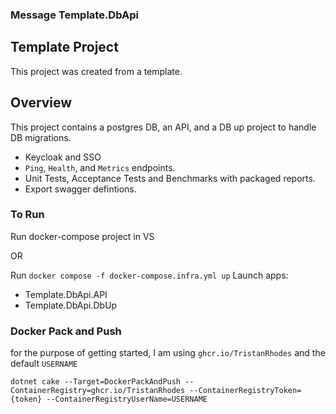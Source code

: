 ### Message Template.DbApi

## Template Project
This project was created from a template.

## Overview

This project contains a postgres DB, an API, and a DB up project to handle DB migrations.

* Keycloak and SSO
* `Ping`, `Health`, and `Metrics` endpoints.
* Unit Tests, Acceptance Tests and Benchmarks with packaged reports.
* Export swagger defintions.

### To Run
Run docker-compose project in VS

OR

Run `docker compose -f docker-compose.infra.yml up` 
Launch apps:
* Template.DbApi.API
* Template.DbApi.DbUp


### Docker Pack and Push

for the purpose of getting started, I am using `ghcr.io/TristanRhodes` and the default `USERNAME`

`dotnet cake --Target=DockerPackAndPush --ContainerRegistry=ghcr.io/TristanRhodes --ContainerRegistryToken={token} --ContainerRegistryUserName=USERNAME`